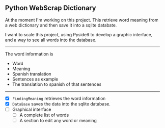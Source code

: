 ## Python WebScrap Dictionary

At the moment I'm working on this project. This retrieve word meaning from a web dictionary and then save it into a sqlite databate. 

I want to scale this project, using Pyside6 to develop a graphic interface, and a way to see all words into the database. 

--- 

The word information is

- Word
- Meaning
- Spanish translation
- Sentences as example
- The translation to spanish of that sentences

---

- [x] `FindingMeaning` retrieves the word information 
- [x] `DataBase` saves the data into the sqlite database. 
- [ ] Graphical interface
    - [ ] A complete list of words
    - [ ] A section to edit any word or meaning
